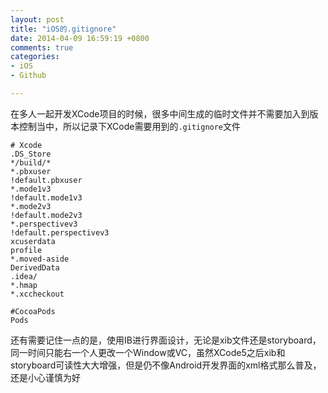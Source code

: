 ```yaml
---
layout: post
title: "iOS的.gitignore"
date: 2014-04-09 16:59:19 +0800
comments: true
categories: 
- iOS
- Github

---
```

在多人一起开发XCode项目的时候，很多中间生成的临时文件并不需要加入到版本控制当中，所以记录下XCode需要用到的`.gitignore`文件
<!-- more-->
``` 
# Xcode
.DS_Store
*/build/*
*.pbxuser
!default.pbxuser
*.mode1v3
!default.mode1v3
*.mode2v3
!default.mode2v3
*.perspectivev3
!default.perspectivev3
xcuserdata
profile
*.moved-aside
DerivedData
.idea/
*.hmap
*.xccheckout

#CocoaPods
Pods
``` 
还有需要记住一点的是，使用IB进行界面设计，无论是xib文件还是storyboard，同一时间只能右一个人更改一个Window或VC，虽然XCode5之后xib和storyboard可读性大大增强，但是仍不像Android开发界面的xml格式那么普及，还是小心谨慎为好
